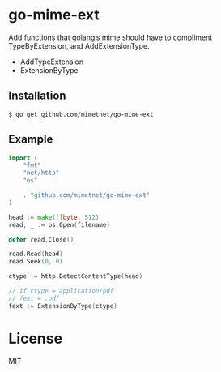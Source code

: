 
# go-mime-ext

Add functions that golang’s mime should have to compliment TypeByExtension, and AddExtensionType.

 - AddTypeExtension
 - ExtensionByType

## Installation

```
$ go get github.com/mimetnet/go-mime-ext
```

## Example

```go
import (
    "fmt"
    "net/http"
    "os"

    . "github.com/mimetnet/go-mime-ext"
)

head := make([]byte, 512)
read, _ := os.Open(filename)

defer read.Close()

read.Read(head)
read.Seek(0, 0)

ctype := http.DetectContentType(head)

// if ctype = application/pdf
// fext = .pdf
fext := ExtensionByType(ctype)
```

# License

 MIT
